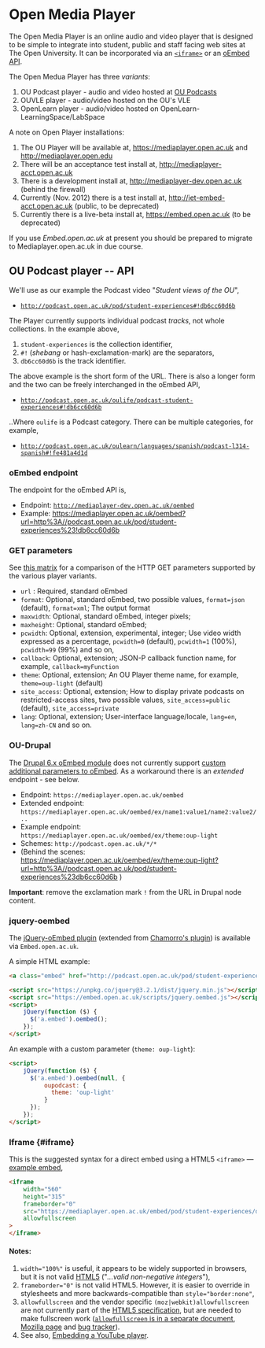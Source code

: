 # Open Media Player #

The Open Media Player is an online audio and video player that is designed
to be simple to integrate into student, public and staff facing web sites at The Open University.
It can be incorporated via an [`<iframe>`](#iframe) or an [oEmbed API][oembed].

The Open Medua Player has three _variants_:

 1. OU Podcast player - audio and video hosted at [OU Podcasts][oupod]
 2. OUVLE player - audio/video hosted on the OU's VLE
 3. OpenLearn player - audio/video hosted on OpenLearn-LearningSpace/LabSpace


A note on Open Player installations:

 1. The OU Player will be available at, <https://mediaplayer.open.ac.uk> and http://mediaplayer.open.edu
 2. There will be an acceptance test install at, http://mediaplayer-acct.open.ac.uk
 3. There is a development install at, http://mediaplayer-dev.open.ac.uk (behind the firewall)
 4. Currently (Nov. 2012) there is a test install at, http://iet-embed-acct.open.ac.uk (public, to be deprecated)
 5. Currently there is a live-beta install at, <https://embed.open.ac.uk> (to be deprecated)

If you use _Embed.open.ac.uk_ at present you should be prepared to migrate to Mediaplayer.open.ac.uk in due course.


## OU Podcast player -- API ##

We'll use as our example the Podcast video "_Student views of the OU_",

 * [`http://podcast.open.ac.uk/pod/student-experiences#!db6cc60d6b`][oupod-ex-1]

The Player currently supports individual podcast _tracks_, not whole collections.
In the example above,

 1. `student-experiences` is the collection identifier,
 2. `#!` (_shebang_ or hash-exclamation-mark) are the separators,
 3. `db6cc60d6b` is the track identifier.

The above example is the short form of the URL.
There is also a longer form and the two can be freely interchanged in the oEmbed API,

 * [`http://podcast.open.ac.uk/oulife/podcast-student-experiences#!db6cc60d6b`][oupod-ex-1b]

..Where `oulife` is a Podcast category. There can be multiple categories, for example,

 * [`http://podcast.open.ac.uk/oulearn/languages/spanish/podcast-l314-spanish#!fe481a4d1d`][oupod-ex-2b]

### oEmbed endpoint ###

The endpoint for the oEmbed API is,

 * Endpoint: [`http://mediaplayer-dev.open.ac.uk/oembed`][ouplayer-api]
 * Example: <https://mediaplayer.open.ac.uk/oembed?url=http%3A//podcast.open.ac.uk/pod/student-experiences%23!db6cc60d6b>

### GET parameters ####

See [this matrix][ouplayer-api-table] for a comparison of the HTTP GET parameters supported by the various player variants.

 * `url` : Required, standard oEmbed
 * `format`: Optional, standard oEmbed, two possible values, `format=json` (default), `format=xml`; The output format
 * `maxwidth`: Optional, standard oEmbed, integer pixels;
 * `maxheight`: Optional, standard oEmbed;
 * `pcwidth`: Optional, extension, experimental, integer; Use video width expressed as a percentage, `pcwidth=0` (default), `pcwidth=1` (100%), `pcwidth=99` (99%) and so on,
 * `callback`: Optional, extension; JSON-P callback function name, for example, `callback=myFunction`
 * `theme`: Optional, extension; An OU Player theme name, for example, `theme=oup-light` (default)
 * `site_access`: Optional, extension; How to display private podcasts on restricted-access sites, two possible values, `site_access=public` (default), `site_access=private`
 * `lang`: Optional, extension; User-interface language/locale, `lang=en`, `lang=zh-CN` and so on.


### OU-Drupal ###

The [Drupal 6.x oEmbed module][oembed-drupal] does not currently support
[custom additional parameters to oEmbed][oembed-ex].
As a workaround there is an _extended_ endpoint - see below.

 * Endpoint: `https://mediaplayer.open.ac.uk/oembed`
 * Extended endpoint: `https://mediaplayer.open.ac.uk/oembed/ex/name1:value1/name2:value2/..`
 * Example endpoint: `https://mediaplayer.open.ac.uk/oembed/ex/theme:oup-light`
 * Schemes: `http://podcast.open.ac.uk/*/*`
 * (Behind the scenes: <https://mediaplayer.open.ac.uk/oembed/ex/theme:oup-light?url=http%3A//podcast.open.ac.uk/pod/student-experiences%23db6cc60d6b> )

__Important__: remove the exclamation mark `!` from the URL in Drupal node content.


### jquery-oembed ###

The [jQuery-oEmbed plugin][ouplayer-jquery] (extended from
[Chamorro's plugin][jquery-oembed]) is available via `Embed.open.ac.uk`.

A simple HTML example:

```html
<a class="embed" href="http://podcast.open.ac.uk/pod/student-experiences#!db6cc60d6b">A video</a>

<script src="https://unpkg.co/jquery@3.2.1/dist/jquery.min.js"></script>
<script src="https://embed.open.ac.uk/scripts/jquery.oembed.js"></script>
<script>
	jQuery(function ($) {
	  $('a.embed').oembed();
	});
</script>
```

An example with a custom parameter (`theme: oup-light`):

```html
<script>
	jQuery(function ($) {
	  $('a.embed').oembed(null, {
	      oupodcast: {
		    theme: 'oup-light'
		  }
	  });
	});
</script>
```

### Iframe {#iframe}

This is the suggested syntax for a direct embed using a HTML5 `<iframe>`
— [example embed][ouplayer-embed-1],

```html
<iframe
	width="560"
	height="315"
	frameborder="0"
	src="https://mediaplayer.open.ac.uk/embed/pod/student-experiences/db6cc60d6b"
	allowfullscreen
>
</iframe>
```

#### Notes:

 1. `width="100%"` is useful, it appears to be widely supported in browsers, but it is not valid [HTML5][html5-iframe] ("_...valid non-negative integers_"),
 2. `frameborder="0"` is not valid HTML5. However, it is easier to override in stylesheets and more backwards-compatible than `style="border:none"`,
 3. `allowfullscreen` and the vendor specific `(moz|webkit)allowfullscreen` are not currently part of the [HTML5 specification][html5-iframe], but are needed to make fullscreen work ([`allowfullscreen` is in a separate document][w3c-fullscreen], [Mozilla page][moz-allowfull] and [bug tracker][w3c-bug-full]).
 4. See also, [Embedding a YouTube player][youtube-how].


[html5-iframe]: http://whatwg.org/specs/web-apps/current-work/multipage/the-iframe-element.html#the-iframe-element "4.8.2 The iframe element, HTML5 Living Standard —"
[w3c-bug-full]: https://www.w3.org/Bugs/Public/buglist.cgi?quicksearch=allowfullscreen "Bug 18840 - Fullscreen changes"
[w3c-fullscreen]: http://w3.org/TR/2012/WD-fullscreen-20120703/#security-and-privacy-considerations "Fullscreen; W3C Working Draft 03 July 2012"
[moz-allowfull]: https://developer.mozilla.org/en-US/docs/HTML/Element/iframe#attr-mozallowfullscreen "(moz|webkit)allowfullscreen attributes; Mozilla"
[oembed]: http://oembed.com/ "oEmbed specification. ~2009, Cal Henderson & contributors."
[oembed-ex]: http://oembed.com/#section2.2 "'.. Providers are welcome to support custom additional parameters...' (oEmbed specification)"
[oembed-drupal]: http://drupal.org/project/oembed
[oembed-notes]: https://bitbucket.org/cloudengine/cloudengine/wiki/oEmbed "Guidelines for developers of oEmbed services/providers"
[oupod]: http://podcast.open.ac.uk/
[oupod-ex-1]: http://podcast.open.ac.uk/pod/student-experiences#!db6cc60d6b
[oupod-ex-1b]: http://podcast.open.ac.uk/oulife/podcast-student-experiences#!db6cc60d6b
[oupod-ex-2]: http://podcast.open.ac.uk/pod/l314-spanish#!fe481a4d1d
[oupod-ex-2b]: http://podcast.open.ac.uk/oulearn/languages/spanish/podcast-l314-spanish#!fe481a4d1d
[ouplayer-git]: https://github.com/IET-OU/open-media-player
[ouplayer-ex-1]: https://mediaplayer.open.ac.uk/popup/pod/student-experiences/db6cc60d6b
[ouplayer-embed-1]: https://mediaplayer.open.ac.uk/embed/pod/student-experiences/db6cc60d6b?theme=oup-light
[ouplayer-jquery]: https://embed.open.ac.uk/scripts/jquery.oembed.js "We deliberately link to the jQuery Javascript hosted at Embed.open.ac.uk"
[ouplayer-api]: https://mediaplayer.open.ac.uk/oembed
[ouplayer-drupal-1]: https://mediaplayer.open.ac.uk/oembed/ex/theme:oup-light?url=http%3A//podcast.open.ac.uk/pod/student-experiences%23!db6cc60d6b
[ouplayer-api-table]: https://docs.google.com/spreadsheet/ccc?key=0AgJMkdi3MO4HdDZ4QzVscFlSYnRDNXlkM2ZuYURLbWc#gid=0
[jquery-oembed]: https://code.google.com/p/jquery-oembed/ "Copyright (c) 2009 Richard Chamorro/ MIT license"
[youtube-how]: https://developers.google.com/youtube/player_parameters#Embedding_a_Player
